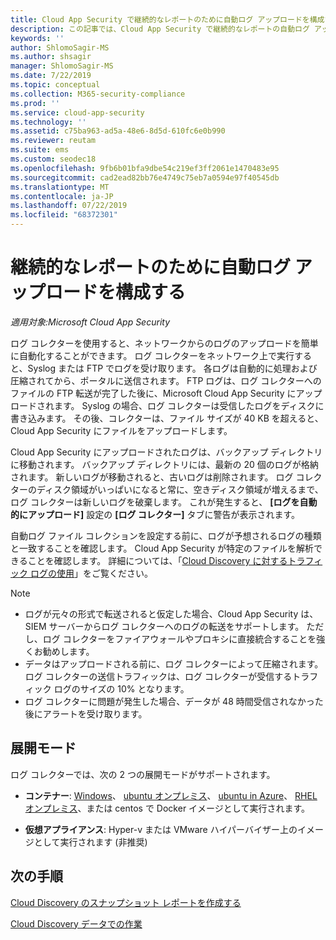 ```yaml
---
title: Cloud App Security で継続的なレポートのために自動ログ アップロードを構成する
description: この記事では、Cloud App Security で継続的なレポートの自動ログ アップロードを構成するプロセスについて説明します。
keywords: ''
author: ShlomoSagir-MS
ms.author: shsagir
manager: ShlomoSagir-MS
ms.date: 7/22/2019
ms.topic: conceptual
ms.collection: M365-security-compliance
ms.prod: ''
ms.service: cloud-app-security
ms.technology: ''
ms.assetid: c75ba963-ad5a-48e6-8d5d-610fc6e0b990
ms.reviewer: reutam
ms.suite: ems
ms.custom: seodec18
ms.openlocfilehash: 9fb6b01bfa9dbe54c219ef3ff2061e1470483e95
ms.sourcegitcommit: cad2ead82bb76e4749c75eb7a0594e97f40545db
ms.translationtype: MT
ms.contentlocale: ja-JP
ms.lasthandoff: 07/22/2019
ms.locfileid: "68372301"
---
```

# <a name="configure-automatic-log-upload-for-continuous-reports"></a>継続的なレポートのために自動ログ アップロードを構成する

*適用対象:Microsoft Cloud App Security*

ログ コレクターを使用すると、ネットワークからのログのアップロードを簡単に自動化することができます。 ログ コレクターをネットワーク上で実行すると、Syslog または FTP でログを受け取ります。 各ログは自動的に処理および圧縮されてから、ポータルに送信されます。 FTP ログは、ログ コレクターへのファイルの FTP 転送が完了した後に、Microsoft Cloud App Security にアップロードされます。 Syslog の場合、ログ コレクターは受信したログをディスクに書き込みます。 その後、コレクターは、ファイル サイズが 40 KB を超えると、Cloud App Security にファイルをアップロードします。 

Cloud App Security にアップロードされたログは、バックアップ ディレクトリに移動されます。 バックアップ ディレクトリには、最新の 20 個のログが格納されます。 新しいログが移動されると、古いログは削除されます。 ログ コレクターのディスク領域がいっぱいになると常に、空きディスク領域が増えるまで、ログ コレクターは新しいログを破棄します。 これが発生すると、 **[ログを自動的にアップロード]** 設定の **[ログ コレクター]** タブに警告が表示されます。

自動ログ ファイル コレクションを設定する前に、ログが予想されるログの種類と一致することを確認します。 Cloud App Security が特定のファイルを解析できることを確認します。 詳細については、「[Cloud Discovery に対するトラフィック ログの使用](create-snapshot-cloud-discovery-reports.md#log-format)」をご覧ください。


> [!NOTE]
>-  ログが元々の形式で転送されると仮定した場合、Cloud App Security は、SIEM サーバーからログ コレクターへのログの転送をサポートします。 ただし、ログ コレクターをファイアウォールやプロキシに直接統合することを強くお勧めします。
>- データはアップロードされる前に、ログ コレクターによって圧縮されます。 ログ コレクターの送信トラフィックは、ログ コレクターが受信するトラフィック ログのサイズの 10% となります。 
>- ログ コレクターに問題が発生した場合、データが 48 時間受信されなかった後にアラートを受け取ります。
>

## <a name="deployment-modes"></a>展開モード

ログ コレクターでは、次の 2 つの展開モードがサポートされます。

-   **コンテナー**: [Windows](discovery-docker-windows.md)、 [ubuntu オンプレミス](discovery-docker-ubuntu.md)、 [ubuntu in Azure](discovery-docker-ubuntu-azure.md)、 [RHEL オンプレミス](discovery-docker-ubuntu.md)、または centos で Docker イメージとして実行されます。

-   **仮想アプライアンス**: Hyper-v または VMware ハイパーバイザー上のイメージとして実行されます (非推奨)




## <a name="next-steps"></a>次の手順
 
[Cloud Discovery のスナップショット レポートを作成する](create-snapshot-cloud-discovery-reports.md)

[Cloud Discovery データでの作業](working-with-cloud-discovery-data.md)

